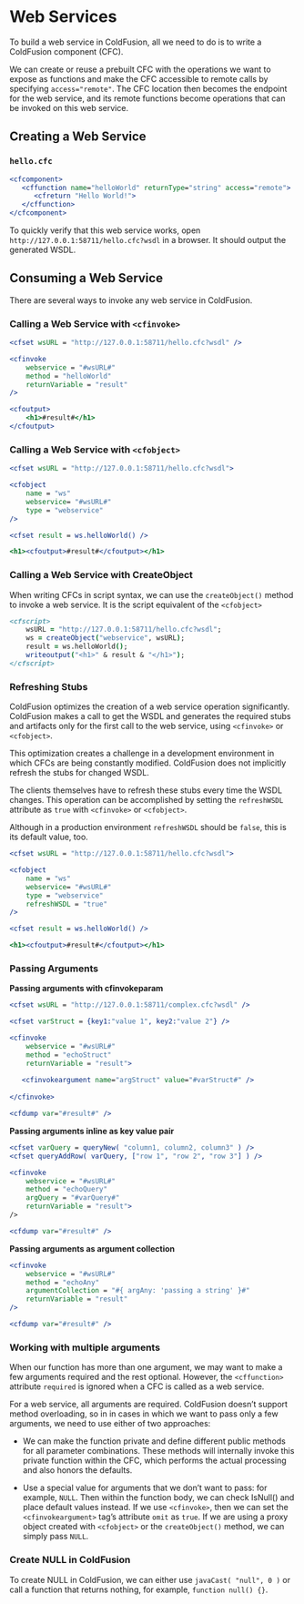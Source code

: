 # Web Services

To build a web service in ColdFusion, all we need to do is to write a ColdFusion component (CFC).

We can create or reuse a prebuilt CFC with the operations we want to expose as functions and make the CFC accessible to remote calls by specifying `access="remote"`. The CFC location then becomes the endpoint for the web service, and its remote functions become operations that can be invoked on this web service.

## Creating a Web Service
### `hello.cfc`
```coldfusion
<cfcomponent>
   <cffunction name="helloWorld" returnType="string" access="remote">
      <cfreturn "Hello World!">
   </cffunction>
</cfcomponent>

```

To quickly verify that this web service works, open `http://127.0.0.1:58711/hello.cfc?wsdl` in a browser. It should output the generated WSDL.

## Consuming a Web Service

There are several ways to invoke any web service in ColdFusion.

### Calling a Web Service with `<cfinvoke>`

```coldfusion
<cfset wsURL = "http://127.0.0.1:58711/hello.cfc?wsdl" />

<cfinvoke
	webservice = "#wsURL#"
	method = "helloWorld"
	returnVariable = "result" 
/>

<cfoutput> 
	<h1>#result#</h1>
</cfoutput>

```

### Calling a Web Service with `<cfobject>`

```coldfusion
<cfset wsURL = "http://127.0.0.1:58711/hello.cfc?wsdl">

<cfobject
	name = "ws"
	webservice= "#wsURL#"
	type = "webservice" 
/>

<cfset result = ws.helloWorld() />

<h1><cfoutput>#result#</cfoutput></h1>

```

### Calling a Web Service with CreateObject

When writing CFCs in script syntax, we can use the `createObject()` method to invoke a web service. It is the script equivalent of the `<cfobject>`

```coldfusion
<cfscript>
	wsURL = "http://127.0.0.1:58711/hello.cfc?wsdl";
	ws = createObject("webservice", wsURL);
	result = ws.helloWorld();
	writeoutput("<h1>" & result & "</h1>");
</cfscript>

```

### Refreshing Stubs

ColdFusion optimizes the creation of a web service operation significantly. ColdFusion makes a call to get the WSDL and generates the required stubs and artifacts only for the first call to the web service, using `<cfinvoke>` or `<cfobject>`.

This optimization creates a challenge in a development environment in which CFCs are being constantly modified. ColdFusion does not implicitly refresh the stubs for changed WSDL. 

The clients themselves have to refresh these stubs every time the WSDL changes. This operation can be accomplished by setting the `refreshWSDL` attribute as `true` with `<cfinvoke>` or `<cfobject>`. 

Although in a production environment `refreshWSDL` should be `false`, this is its default value, too.

```coldfusion
<cfset wsURL = "http://127.0.0.1:58711/hello.cfc?wsdl">

<cfobject
	name = "ws"
	webservice= "#wsURL#"
	type = "webservice"
	refreshWSDL = "true" 
/>

<cfset result = ws.helloWorld() />

<h1><cfoutput>#result#</cfoutput></h1>

```

### Passing Arguments

**Passing arguments with cfinvokeparam**
```coldfusion
<cfset wsURL = "http://127.0.0.1:58711/complex.cfc?wsdl" />

<cfset varStruct = {key1:"value 1", key2:"value 2"} />

<cfinvoke 
    webservice = "#wsURL#"
    method = "echoStruct"
    returnVariable = "result">
	
   <cfinvokeargument name="argStruct" value="#varStruct#" />
   
</cfinvoke>

<cfdump var="#result#" />

```

**Passing arguments inline as key value pair**
```coldfusion
<cfset varQuery = queryNew( "column1, column2, column3" ) />
<cfset queryAddRow( varQuery, ["row 1", "row 2", "row 3"] ) />

<cfinvoke 
    webservice = "#wsURL#"
    method = "echoQuery"
    argQuery = "#varQuery#"
    returnVariable = "result">
/>

<cfdump var="#result#" />

```
   
**Passing arguments as argument collection**
```coldfusion
<cfinvoke 
    webservice = "#wsURL#"
    method = "echoAny"
    argumentCollection = "#{ argAny: 'passing a string' }#"
    returnVariable = "result"
/>

<cfdump var="#result#" />

```

### Working with multiple arguments

When our function has more than one argument, we may want to make a few arguments required and the rest optional. However, the `<cffunction>` attribute `required` is ignored when a CFC is called as a web service. 

For a web service, all arguments are required. ColdFusion doesn’t support method overloading, so in in cases in which we want to pass only a few arguments, we need to use either of two approaches:

- We can make the function private and define different public methods for all parameter combinations. These methods will internally invoke this private function within the CFC, which performs the actual processing and also honors the defaults.

- Use a special value for arguments that we don’t want to pass: for example, `NULL`. Then within the function body, we can check IsNull() and place default values instead. If we use `<cfinvoke>`, then we can set the `<cfinvokeargument>` tag’s attribute `omit` as `true`. If we are using a proxy object created with `<cfobject>` or the `createObject()` method, we can simply pass `NULL`.

### Create NULL in ColdFusion
To create NULL in ColdFusion, we can either use `javaCast( "null", 0 )` or call a function that returns nothing, for example, `function null() {}`.

